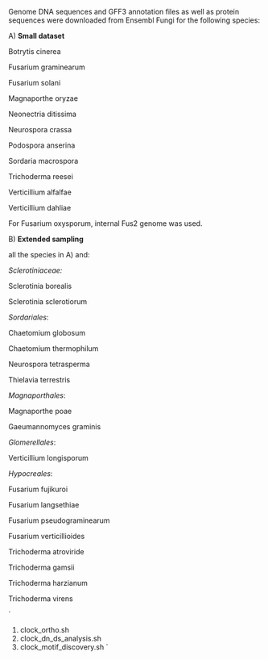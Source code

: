 Genome DNA sequences and GFF3 annotation files as well as protein sequences were downloaded from Ensembl Fungi for the following species:

A) **Small dataset**

Botrytis cinerea

Fusarium graminearum

Fusarium solani

Magnaporthe oryzae

Neonectria ditissima

Neurospora crassa

Podospora anserina

Sordaria macrospora

Trichoderma reesei

Verticillium alfalfae

Verticillium dahliae

For Fusarium oxysporum, internal Fus2 genome was used.



B) **Extended sampling**

all the species in A) and:

*Sclerotiniaceae:*

Sclerotinia borealis

Sclerotinia sclerotiorum


*Sordariales*:

Chaetomium globosum

Chaetomium thermophilum

Neurospora tetrasperma

Thielavia terrestris

*Magnaporthales*:

Magnaporthe poae

Gaeumannomyces graminis


*Glomerellales*:

Verticillium longisporum


*Hypocreales*:

Fusarium fujikuroi

Fusarium langsethiae

Fusarium pseudograminearum

Fusarium verticillioides

Trichoderma atroviride

Trichoderma gamsii

Trichoderma harzianum

Trichoderma virens

`
1) clock_ortho.sh
2) clock_dn_ds_analysis.sh
3) clock_motif_discovery.sh
`
